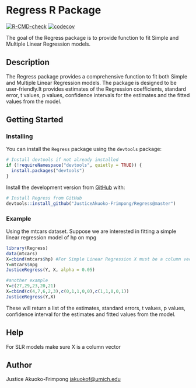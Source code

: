 # Regress R Package

[![R-CMD-check](https://github.com/JusticeAkuoko-Frimpong/Regress/workflows/R-CMD-check/badge.svg)](https://github.com/JusticeAkuoko-Frimpong/Regress/actions)
[![codecov](https://codecov.io/gh/JusticeAkuoko-Frimpong/Regress/master/graph/badge.svg)](https://app.codecov.io/gh/JusticeAkuoko-Frimpong/Regress/tree/master/R)


The goal of the Regress package is to provide function to fit Simple and Multiple Linear Regression models.

## Description
The Regress package provides a comprehensive function to fit both Simple and Multiple Linear Regression models. The package is designed to be user-friendly.It provides estimates of the Regression coefficients, standard error, t values, p values, confidence intervals for the estimates and the fitted values from the model.

## Getting Started

### Installing
You can install the `Regress` package using the `devtools` package:
```r
# Install devtools if not already installed
if (!requireNamespace("devtools", quietly = TRUE)) {
  install.packages("devtools")
}
```
Install the development version from [GitHub](https://github.com/) with:
```r
# Install Regress from GitHub
devtools::install_github("JusticeAkuoko-Frimpong/Regress@master")
```
### Example
Using the mtcars dataset. Suppose we are interested in fitting a simple linear regression model of hp on mpg
```r
library(Regress)
data(mtcars)
X=cbind(mtcars$hp) #For Simple Linear Regression X must be a column vector
Y=mtcars$mpg
JusticeRegress(Y, X, alpha = 0.05)
```

```r
#another example
Y=c(27,29,23,20,21)
X=cbind(c(4,7,6,2,3),c(0,1,1,0,0),c(1,1,0,0,1))
JusticeRegress(Y,X) 
```
These will return a list of the estimates, standard errors, t values, p values, confidence interval for the estimates and fitted values from the model.
## Help
For SLR models make sure X is a column vector

## Author
Justice Akuoko-Frimpong <jakuokof@umich.edu>
